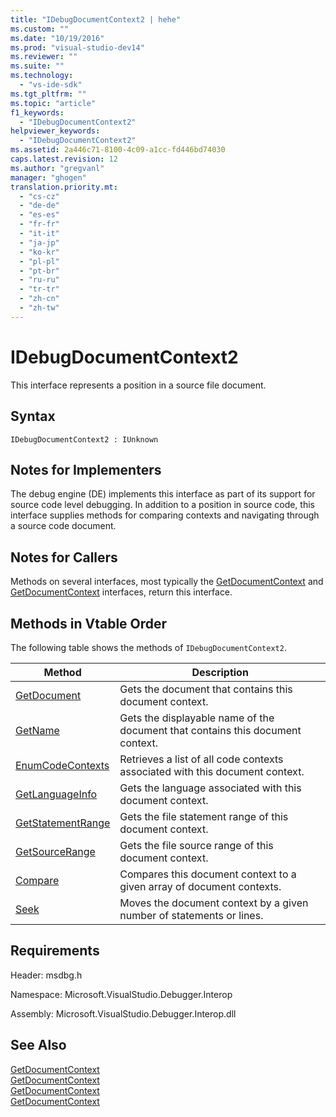 ```yaml
---
title: "IDebugDocumentContext2 | hehe"
ms.custom: ""
ms.date: "10/19/2016"
ms.prod: "visual-studio-dev14"
ms.reviewer: ""
ms.suite: ""
ms.technology: 
  - "vs-ide-sdk"
ms.tgt_pltfrm: ""
ms.topic: "article"
f1_keywords: 
  - "IDebugDocumentContext2"
helpviewer_keywords: 
  - "IDebugDocumentContext2"
ms.assetid: 2a446c71-8100-4c09-a1cc-fd446bd74030
caps.latest.revision: 12
ms.author: "gregvanl"
manager: "ghogen"
translation.priority.mt: 
  - "cs-cz"
  - "de-de"
  - "es-es"
  - "fr-fr"
  - "it-it"
  - "ja-jp"
  - "ko-kr"
  - "pl-pl"
  - "pt-br"
  - "ru-ru"
  - "tr-tr"
  - "zh-cn"
  - "zh-tw"
---
```

# IDebugDocumentContext2
This interface represents a position in a source file document.  
  
## Syntax  
  
```  
IDebugDocumentContext2 : IUnknown  
```  
  
## Notes for Implementers  
 The debug engine (DE) implements this interface as part of its support for source code level debugging. In addition to a position in source code, this interface supplies methods for comparing contexts and navigating through a source code document.  
  
## Notes for Callers  
 Methods on several interfaces, most typically the [GetDocumentContext](../extensibility-debugger-reference/idebugstackframe2--getdocumentcontext.md) and [GetDocumentContext](../extensibility-debugger-reference/idebugcodecontext2--getdocumentcontext.md) interfaces, return this interface.  
  
## Methods in Vtable Order  
 The following table shows the methods of `IDebugDocumentContext2`.  
  
|Method|Description|  
|------------|-----------------|  
|[GetDocument](../extensibility-debugger-reference/idebugdocumentcontext2--getdocument.md)|Gets the document that contains this document context.|  
|[GetName](../extensibility-debugger-reference/idebugdocumentcontext2--getname.md)|Gets the displayable name of the document that contains this document context.|  
|[EnumCodeContexts](../extensibility-debugger-reference/idebugdocumentcontext2--enumcodecontexts.md)|Retrieves a list of all code contexts associated with this document context.|  
|[GetLanguageInfo](../extensibility-debugger-reference/idebugdocumentcontext2--getlanguageinfo.md)|Gets the language associated with this document context.|  
|[GetStatementRange](../extensibility-debugger-reference/idebugdocumentcontext2--getstatementrange.md)|Gets the file statement range of this document context.|  
|[GetSourceRange](../extensibility-debugger-reference/idebugdocumentcontext2--getsourcerange.md)|Gets the file source range of this document context.|  
|[Compare](../extensibility-debugger-reference/idebugdocumentcontext2--compare.md)|Compares this document context to a given array of document contexts.|  
|[Seek](../extensibility-debugger-reference/idebugdocumentcontext2--seek.md)|Moves the document context by a given number of statements or lines.|  
  
## Requirements  
 Header: msdbg.h  
  
 Namespace: Microsoft.VisualStudio.Debugger.Interop  
  
 Assembly: Microsoft.VisualStudio.Debugger.Interop.dll  
  
## See Also  
 [GetDocumentContext](../extensibility-debugger-reference/idebugcanstopevent2--getdocumentcontext.md)   
 [GetDocumentContext](../extensibility-debugger-reference/idebugactivatedocumentevent2--getdocumentcontext.md)   
 [GetDocumentContext](../extensibility-debugger-reference/idebugstackframe2--getdocumentcontext.md)   
 [GetDocumentContext](../extensibility-debugger-reference/idebugcodecontext2--getdocumentcontext.md)
